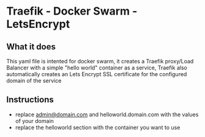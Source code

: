 # Traefik - Docker Swarm - LetsEncrypt
## What it does
This yaml file is intented for docker swarm, it creates a Traefik proxy/Load Balancer with a simple "hello world" container as a service, Traefik also automatically creates an Lets Encrypt SSL certificate for the configured domain of the service
## Instructions
* replace admin@domain.com and helloworld.domain.com with the values of your domain
* replace the helloworld section with the container you want to use

